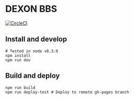 # DEXON BBS

[![CircleCI](https://circleci.com/gh/pelith/DEXON_BBS.svg?style=svg)](https://circleci.com/gh/pelith/DEXON_BBS)

## Install and develop

```
# Tested in node v8.3.0
npm install
npm run dev
```

## Build and deploy

```
npm run build
npm run deploy-test # Deploy to remote gh-pages branch
```
